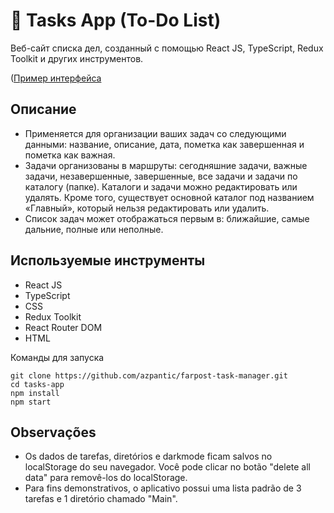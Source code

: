 # 📅 Tasks App (To-Do List)

Веб-сайт списка дел, созданный с помощью React JS, TypeScript, Redux Toolkit и других инструментов.

([Пример интерфейса](https://github.com/azpantic/farpost-task-manager/blob/master/public/Task-App-Img.jpg)

## Описание

- Применяется для организации ваших задач со следующими данными: название, описание, дата, пометка как завершенная и пометка как важная.
- Задачи организованы в маршруты: сегодняшние задачи, важные задачи, незавершенные, завершенные, все задачи и задачи по каталогу (папке). Каталоги и задачи можно редактировать или удалять. Кроме того, существует основной каталог под названием «Главный», который нельзя редактировать или удалить.
- Список задач может отображаться первым в: ближайшие, самые дальние, полные или неполные.


## Используемые инструменты

- React JS
- TypeScript
- CSS
- Redux Toolkit
- React Router DOM
- HTML


Команды для запуска

``` 
git clone https://github.com/azpantic/farpost-task-manager.git
cd tasks-app
npm install
npm start
```

## Observações

- Os dados de tarefas, diretórios e darkmode ficam salvos no localStorage do seu navegador. Você pode clicar no botão "delete all data" para removê-los do localStorage.
- Para fins demonstrativos, o aplicativo possui uma lista padrão de 3 tarefas e 1 diretório chamado "Main".

